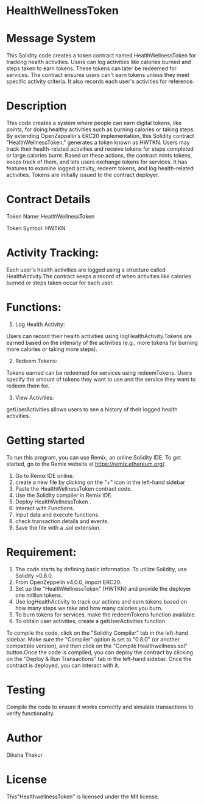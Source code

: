# HealthWellnessToken
# Message System
This Solidity code creates a token contract named HealthWellnessToken for tracking health activities. Users can log activities like calories burned and steps taken to earn tokens. These tokens can later be redeemed for services. The contract ensures users can't earn tokens unless they meet specific activity criteria. It also records each user's activities for reference.

# Description
This code creates a system where people can earn digital tokens, like points, for doing healthy activities such as burning calories or taking steps. By extending OpenZeppelin's ERC20 implementation, this Solidity contract "HealthWellnessToken," generates a token known as HWTKN. Users may track their health-related activities and receive tokens for steps completed or large calories burnt. Based on these actions, the contract mints tokens, keeps track of them, and lets users exchange tokens for services. It has features to examine logged activity, redeem tokens, and log health-related activities. Tokens are initially issued to the contract deployer.

# Contract Details
Token Name: HealthWellnessToken

Token Symbol: HWTKN

# Activity Tracking:

Each user's health activities are logged using a structure called HealthActivity.The contract keeps a record of when activities like calories burned or steps taken occur for each user.

 # Functions:
 
1) Log Health Activity:

Users can record their health activities using logHealthActivity.Tokens are earned based on the intensity of the activities (e.g., more tokens for burning more calories or taking more steps).

2) Redeem Tokens:

Tokens earned can be redeemed for services using redeemTokens.
Users specify the amount of tokens they want to use and the service they want to redeem them for.

3) View Activities:

getUserActivities allows users to see a history of their logged health activities.

# Getting started
To run this program, you can use Remix, an online Solidity IDE. To get started, go to the Remix website at https://remix.ethereum.org/.

1) Go to Remix IDE online.
2) create a new file by clicking on the "+" icon in the left-hand sidebar
3) Paste the HealthWellnessToken contract code.
4) Use the Solidity compiler in Remix IDE.
5) Deploy HealthWellnessToken .
6) Interact with Functions.
7) Input data and execute functions.
8) check transaction details and events.
9) Save the file with a .sol extension.

 # Requirement:
 1) The code starts by defining basic information .To utilize Solidity, use Solidity ~0.8.0.
 2) From OpenZeppelin v4.0.0, import ERC20.
 3) Set up the "HealthWellnessToken" (HWTKN) and provide the deployer one million tokens.
 4) Use logHealthActivity to track our actions and earn tokens based on how many steps we  take and how many calories you burn.
 5) To burn tokens for services, make the redeemTokens function available.
 6) To obtain user activities, create a getUserActivities function.

To compile the code, click on the "Solidity Compiler" tab in the left-hand sidebar. Make sure the "Compiler" option is set to "0.8.0" (or another compatible version), and then click on the "Compile Healthwellness.sol" button.Once the code is compiled, you can deploy the contract by clicking on the "Deploy & Run Transactions" tab in the left-hand sidebar. Once the contract is deployed, you can interact with it.

# Testing 
Compile the code to ensure it works correctly and simulate transactions to verify functionality.

# Author
Diksha Thakur

# License 
This"HealthwellnessToken" is licensed under the Mit license.







